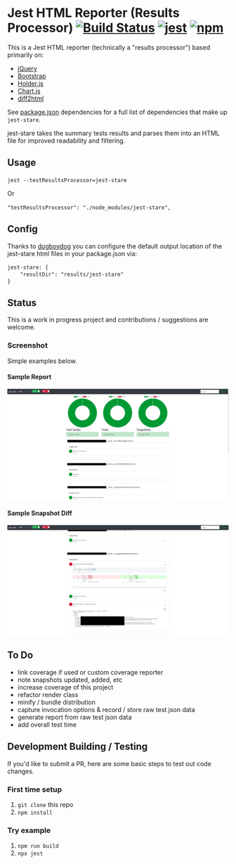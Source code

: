 # Jest HTML Reporter (Results Processor) [![Build Status](https://travis-ci.org/dkelosky/jest-stare.svg?branch=master)](https://travis-ci.org/dkelosky/jest-stare) [![jest](https://facebook.github.io/jest/img/jest-badge.svg)](https://github.com/facebook/jest) [![npm](https://img.shields.io/badge/npm-v5.6.0-blue.svg)](https://www.npmjs.com/package/jest-stare)
This is a Jest HTML reporter (technically a "results processor") based primarily on:
* [jQuery](https://jquery.com/)
* [Bootstrap](https://getbootstrap.com/)
* [Holder.js](http://holderjs.com/)
* [Chart.js](http://www.chartjs.org/)
* [diff2html](https://diff2html.xyz/)

See [package.json](/package.json) dependencies for a full list of dependencies that make up `jest-stare`.

jest-stare takes the summary tests results and parses them into an HTML file for improved readability and filtering. 

## Usage
`jest --testResultsProcessor=jest-stare`

Or

`"testResultsProcessor": "./node_modules/jest-stare",`

## Config 
Thanks to [dogboydog](https://github.com/dogboydog) you can configure the default output location of the jest-stare html files in your package.json via:
```
jest-stare: {
    "resultDir": "results/jest-stare"
}
```

## Status
This is a work in progress project and contributions / suggestions are welcome.  

### Screenshot
Simple examples below.

#### Sample Report
![alt text](images/sample.png "Sample Report")

#### Sample Snapshot Diff
![alt text](images/snapshotSideBySideDiff.png "Snapshot diff")

##  To Do
* link coverage if used or custom coverage reporter
* note snapshots updated, added, etc
* increase coverage of this project
* refactor render class
* minify / bundle distribution
* capture invocation options & record / store raw test json data
* generate report from raw test json data
* add overall test time

## Development Building / Testing
If you'd like to submit a PR, here are some basic steps to test out code changes.

### First time setup
1. `git clone` this repo
2. `npm install`

### Try example
1. `npm run build`
2. `npx jest`
